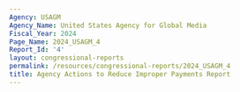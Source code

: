 ```yaml
---
Agency: USAGM
Agency_Name: United States Agency for Global Media
Fiscal_Year: 2024
Page_Name: 2024_USAGM_4
Report_Id: '4'
layout: congressional-reports
permalink: /resources/congressional-reports/2024_USAGM_4
title: Agency Actions to Reduce Improper Payments Report
---
```

